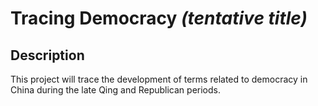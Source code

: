 # Tracing Democracy *(tentative title)*

## Description

This project will trace the development of terms related to democracy in China during the late Qing and Republican periods.
